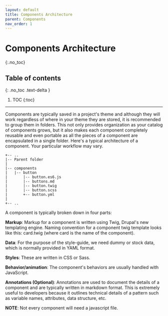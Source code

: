 ```yaml
---
layout: default
title: Components Architecture
parent: Components
nav_order: 1
---
```


# Components Architecture
{:.no_toc}

## Table of contents
{: .no_toc .text-delta }

1. TOC
{:toc}

---

Components are typically saved in a project's theme and although they will work regardless of where in your theme they are stored, it is recommended to group them in folders. This not only provides organization as your catalog of components grows, but it also makes each component completely reusable and even portable as all the pieces of a component are encapsulated in a single folder.
Here's a typical architecture of a component. Your particular workflow may vary.

```
+-- ..
|-- Parent folder
|
|-- components
|   |-- button
|       |-- button.es6.js
|       |-- buttons.md
|       |-- button.twig
|       |-- button.scss
|       +-- button.yml
|
+-- ..
```

A component is typically broken down in four parts:

**Markup**:
Markup for a component is written using Twig, Drupal's new templating engine. Naming convention for a component twig template looks like this: card.twig (where card is the name of the component).

**Data**:
For the purpose of the style-guide, we need dummy or stock data, which is normally provided in YAML format.

**Styles**:
These are written in CSS or Sass.

**Behavior/animation**:
The component's behaviors are usually handled with JavaScript.

**Annotations (Optional)**:
Annotations are used to document the details of a component and are typically written in markdown format.  This is extremely useful to developers because it outlines technical details of a pattern such as variable names, attributes, data structure, etc.


**NOTE**: Not every component will need a javascript file.
